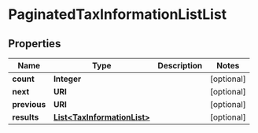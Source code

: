 

# PaginatedTaxInformationListList


## Properties

Name | Type | Description | Notes
------------ | ------------- | ------------- | -------------
**count** | **Integer** |  |  [optional]
**next** | **URI** |  |  [optional]
**previous** | **URI** |  |  [optional]
**results** | [**List&lt;TaxInformationList&gt;**](TaxInformationList.md) |  |  [optional]



